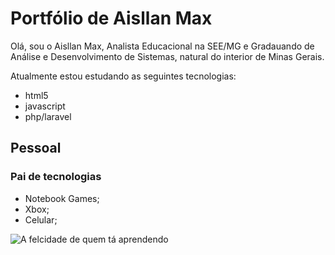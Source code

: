 # Portfólio de Aisllan Max

Olá, sou o Aisllan Max, Analista Educacional na SEE/MG e Gradauando de Análise e Desenvolvimento de Sistemas, natural do interior de Minas Gerais.

Atualmente estou estudando as seguintes tecnologias:

- html5
- javascript
- php/laravel

## Pessoal


### Pai de tecnologias

- Notebook Games;
- Xbox;
- Celular;

![A felcidade de quem tá aprendendo]([https://linkDaimagem.jpg](https://giphy.com/clips/afv-americas-funniest-home-videos-wheres-maxwell-dyvjCqGfsN033jRgJm))
